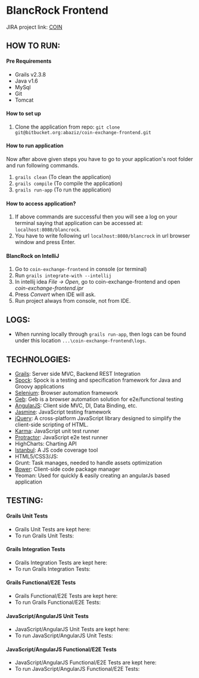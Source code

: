 # BlancRock Frontend

JIRA project link: [COIN](https://aurorasolutions.atlassian.net/browse/COIN)

## HOW TO RUN:

#### Pre Requirements
  - Grails v2.3.8
  - Java v1.6
  - MySql
  - Git
  - Tomcat

#### How to set up
  1. Clone the application from repo: `git clone git@bitbucket.org:abaziz/coin-exchange-frontend.git`

#### How to run application
Now after above given steps you have to go to your application's root folder and run following commands.

  1. `grails clean` (To clean the application)
  2. `grails compile` (To compile the application)
  3. `grails run-app` (To run the application)

#### How to access application?
  1. If above commands are successful then you will see a log on your terminal saying that application can be accessed at: `localhost:8080/blancrock`.
  2. You have to write following url `localhost:8080/blancrock` in url browser window and press Enter.

#### BlancRock on IntelliJ
  1. Go to `coin-exchange-frontend` in console (or terminal)
  2. Run `grails integrate-with --intellij`
  3. In intellij idea _File -> Open_, go to coin-exchange-frontend and open _coin-exchange-frontend.ipr_
  4. Press _Convert_ when IDE will ask.
  5. Run project always from console, not from IDE.

## LOGS:

- When running locally through `grails run-app`, then logs can be found under this location `...\coin-exchange-frontend\logs`.

## TECHNOLOGIES:
  - [Grails](https://grails.org/): Server side MVC, Backend REST Integration
  - [Spock](https://code.google.com/p/spock/): Spock is a testing and specification framework for Java and Groovy applications
  - [Selenium](https://code.google.com/p/selenium/): Browser automation framework
  - [Geb](http://www.gebish.org/): Geb is a browser automation solution for e2e/functional testing
  - [AngularJS](https://docs.angularjs.org/guide/introduction): Client side MVC, DI, Data Binding, etc.
  - [Jasmine](https://github.com/pivotal/jasmine): JavaScript testing framework
  - [jQuery](http://jquery.com/): A cross-platform JavaScript library designed to simplify the client-side scripting of HTML.
  - [Karma](https://github.com/karma-runner/karma): JavaScript unit test runner
  - [Protractor](https://github.com/angular/protractor): JavaScript e2e test runner 
  - HighCharts: Charting API
  - [Istanbul](https://github.com/gotwarlost/istanbul): A JS code coverage tool
  - HTML5/CSS3/JS: 
  - Grunt: Task manages, needed to handle assets optimization
  - [Bower](http://bower.io/): Client-side code package manager
  - Yeoman: Used for quickly & easily creating an angularJs based application

## TESTING:

#### Grails Unit Tests
  - Grails Unit Tests are kept here: 
  - To run Grails Unit Tests: 

#### Grails Integration Tests
  - Grails Integration Tests are kept here: 
  - To run Grails Integration Tests: 

#### Grails Functional/E2E Tests
  - Grails Functional/E2E Tests are kept here: 
  - To run Grails Functional/E2E Tests:
 
#### JavaScript/AngularJS Unit Tests
  - JavaScript/AngularJS Unit Tests are kept here: 
  - To run JavaScript/AngularJS Unit Tests: 

#### JavaScript/AngularJS Functional/E2E Tests
  - JavaScript/AngularJS Functional/E2E Tests are kept here: 
  - To run JavaScript/AngularJS Functional/E2E Tests:
